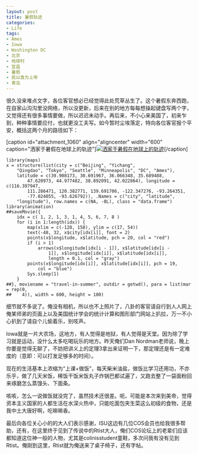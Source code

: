 ```yaml
---
layout: post
title: 暑假轨迹
categories:
- Life
tags:
- Ames
- Iowa
- Washington DC
- 北京
- 地球村
- 宜昌
- 暑假
- 民以食为上帝
- 青岛
---
```


很久没来堆点文字，各位客官想必已经觉得此处荒草丛生了。这个暑假东奔西跑，在自家山沟沟里没网络，所以没更新，后来在别的地方每每想操起键盘写两个字，又觉得还有很多事情要做，所以迟迟未动手。再后来，不小心来美国了，初来乍到，种种事情要应付，也就更没工夫写。如今暂时尘埃落定，特向各位客官报个平安，概括这两个月的路径如下：

[caption id="attachment_1060" align="aligncenter" width="600" caption="洒家于暑假在地球上的轨迹"][![洒家于暑假在地球上的轨迹](http://yihui.name/cn/wp-content/uploads/2009/08/travel-in-summer.gif)](http://yihui.name/cn/wp-content/uploads/2009/08/travel-in-summer.gif)[/caption]


    
    library(maps)
    x = structure(list(city = c("Beijing", "Yichang",
        "Qingdao", "Tokyo", "Seattle", "Minneapolis", "DC", "Ames"),
        latitude = c(39.908173, 30.691967, 36.066348, 35.689488,
            47.620973, 44.977482, 38.892091, 42.022864), longitude = c(116.397947,
            111.286471, 120.382771, 139.691706, -122.347276, -93.264351,
            -77.024055, -93.626792)), .Names = c("city", "latitude",
        "longitude"), row.names = c(NA, -8L), class = "data.frame")
    library(animation)
    ##saveMovie({
        idx = c( 1, 2, 1, 3, 1, 4, 5, 6, 7, 8 )
        for (i in 1:length(idx)) {
            map(xlim = c(-128, 158), ylim = c(17, 54))
            text(-48, 32, x$city[idx[i]], font = 2)
            points(x$longitude, x$latitude, pch = 20, col = "red")
            if (i > 1)
                arrows(x$longitude[idx[i - 1]], x$latitude[idx[i -
                    1]], x$longitude[idx[i]], x$latitude[idx[i]],
                    length = 0.1, col = "gray")
            points(x$longitude[idx[i]], x$latitude[idx[i]], pch = 19,
                col = "blue")
            Sys.sleep(1)
        }
    ##}, moviename = "travel-in-summer", outdir = getwd(), para = list(mar = rep(0,
    ##    4)), width = 600, height = 100)



细节就不多说了。俺没有相机，所以也不上照片了，八卦的客官请自行到人人网上俺某师弟的页面上以及美国统计学会的统计计算和图形部门网站上扒拉，万一不小心扒到了请自个儿偷着乐，别吱声。

Iowa就是一片大农场，这地方，有人觉得是地狱，有人觉得是天堂。因为除了学习就是运动，没什么太多吃喝玩乐的地方。昨天俺们Dan Nordman老师说，晚上你要是觉得无聊了，不妨把讲义上的定理3拿出来证明一下，那定理还是有一定难度的（意即：可以打发足够多的时间）。

现在的生活基本上浓缩为“上课+做饭”，每天柴米油盐，做饭比学习还用功，不亦乐乎，做了几天米饭，稀饭干饭米饭丸子炸锅巴都试遍了，又跑去整了一袋面粉回来琢磨怎么蒸馒头、下面条。

咳咳，怎么一说做饭就没完了，虽然技术还很差。呃，可能是本次来到美帝，觉得资本主义国家的人都生活在水深火热中，只能吃面包夹生菜这么初级的食物，还是我中土大唐好啊，吃嘛嘛香。

最后向各位关心小的的大人们表示感谢，ISU这边有几位COS会员也给我很多帮助，还有，在这里终于见到了传说中的Rtist大人，俺们COS论坛上的老辈们应该都知道这位神一般的人物，尤其是colinisstudent童鞋，多次问我有没有见到Rtist。俺刚到这里，Rtist就为俺送来了桌子椅子，还有字帖。
